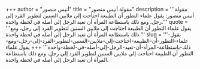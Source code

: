 +++
author = "أنيس منصور"
title = "مقولة أنيس منصور"
description = '''مقولة أنيس منصور: يقول علماء التطور أن الطبيعة احتاجت إلى ملايين السنين لتطوير القرد إلى رجل، ومع ذلك باستطاعة المرأة أن تعيد الرجل إلي أصله في لحظة واحدة.'''
quote = '''يقول علماء التطور أن الطبيعة احتاجت إلى ملايين السنين لتطوير القرد إلى رجل، ومع ذلك باستطاعة المرأة أن تعيد الرجل إلي أصله في لحظة واحدة.'''
slug = '''يقول-علماء-التطور-أن-الطبيعة-احتاجت-إلى-ملايين-السنين-لتطوير-القرد-إلى-رجل،-ومع-ذلك-باستطاعة-المرأة-أن-تعيد-الرجل-إلي-أصله-في-لحظة-واحدة'''
+++
يقول علماء التطور أن الطبيعة احتاجت إلى ملايين السنين لتطوير القرد إلى رجل، ومع ذلك باستطاعة المرأة أن تعيد الرجل إلي أصله في لحظة واحدة.
